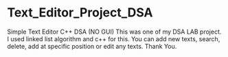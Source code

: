 # Text_Editor_Project_DSA
Simple Text Editor C++ DSA (NO GUI)
This was one of my DSA LAB project. I used linked list algorithm and c++ for this. You can add new texts, search, delete, add at specific position or edit any texts. 
Thank You.
